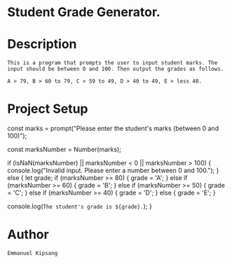 # Student Grade Generator.

# Description
    This is a program that prompts the user to input student marks. The input should be between 0 and 100. Then output the grades as follows.

    A > 79, B > 60 to 79, C > 59 to 49, D > 40 to 49, E > less 40.
 # Project Setup
const marks = prompt("Please enter the student's marks (between 0 and 100)");

const marksNumber = Number(marks);

if (isNaN(marksNumber) || marksNumber < 0 || marksNumber > 100) {
  console.log("Invalid input. Please enter a number between 0 and 100.");
} else {
  let grade;
  if (marksNumber >= 80) {
    grade = 'A';
  } else if (marksNumber >= 60) {
    grade = 'B';
  } else if (marksNumber >= 50) {
    grade = 'C';
  } else if (marksNumber >= 40) {
    grade = 'D';
  } else {
    grade = 'E';
  }

  console.log(`The student's grade is ${grade}.`);
}

# Author
    Emmanuel Kipsang